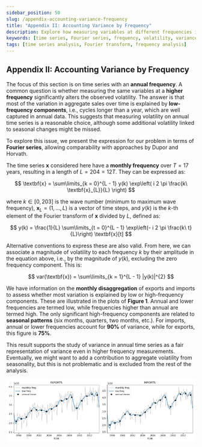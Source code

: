 ```yaml
---
sidebar_position: 50
slug: /appendix-accounting-variance-frequency
title: "Appendix II: Accounting Variance by Frequency"
description: Explore how measuring variables at different frequencies impacts the observed volatility in time series, using Fourier series for analysis.
keywords: [time series, Fourier series, frequency, volatility, variance]
tags: [time series analysis, Fourier transform, frequency analysis]
---
```


## Appendix II: Accounting Variance by Frequency

The focus of this section is on time series with an **annual frequency**. A common question is whether measuring the same variables at a **higher frequency** significantly alters the observed volatility. The answer is that most of the variation in aggregate sales over time is explained by **low-frequency components**, i.e., cycles longer than a year, which are well captured in annual data. This suggests that measuring volatility on annual time series is a reasonable choice, although some additional volatility linked to seasonal changes might be missed.

To explore this issue, we present the expression for our problem in terms of **Fourier series**, allowing comparability with approaches by Dupor and Horvath.

The time series $\textbf{x}$ considered here have a **monthly frequency** over $T = 17$ years, resulting in a length of $L = 204 = 12T$. They can be expressed as:

$$
\textbf{x} = \sum\limits_{k = 0}^{L - 1} y(k) \exp\left( i 2 \pi \frac{k\ \textbf{x}_{L}}{L} \right)
$$

where $k \in [0, 203]$ is the wave number (minimum to maximum wave frequency), $\textbf{x}_L = (1, ..., L)$ is a vector of time steps, and $y(k)$ is the $k$-th element of the Fourier transform of $\textbf{x}$ divided by $L$, defined as:

$$
y(k) = \frac{1}{L} \sum\limits_{t = 0}^{L - 1} \exp\left(- i 2 \pi \frac{k\ t}{L}\right)  \textbf{x}[t]
$$

Alternative conventions to express these are also valid. From here, we can associate a magnitude of volatility to each frequency $k$ by their amplitude in the equation above, i.e., by the magnitude of $y(k)$, excluding the zero frequency component. This is:

$$
var(\textbf{x}) = \sum\limits_{k = 1}^{L - 1} |y(k)|^{2}
$$

We have information on the **monthly disaggregation** of exports and imports to assess whether most variation is explained by low or high-frequency components. These are illustrated in the plots of **Figure 1**. Annual and lower frequencies are termed low, while frequencies higher than annual are termed high. The only significant high-frequency components are related to **seasonal patterns** (six months, quarters, two months, etc.). For imports, annual or lower frequencies account for **90%** of variance, while for exports, this figure is **75%**.

This result supports the study of variance in annual time series as a fair representation of variance even in higher frequency measurements. Eventually, we might want to add a contribution to aggregate volatility from seasonality, but this is not problematic and is excluded from the rest of the analysis.

![Annual or lower frequency (blue), full frequency (gray) and annual average levels for monthly aggregate French exports (left) and imports (right).](./figures/fourier_demo.png)